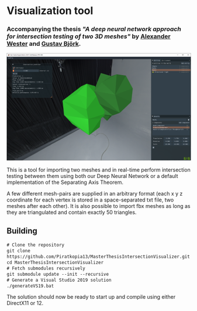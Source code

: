 

# Visualization tool
### Accompanying the thesis *"A deep neural network approach for intersection testing of two 3D meshes"*  by [Alexander Wester](https://pirat.dev) and [Gustav Björk](https://praccen.github.io/).

![Screenshot](visualization_program.png)

This is a tool for importing two meshes and in real-time perform intersection testing between them using both our Deep Neural Network or a default implementation of the Separating Axis Theorem.

A few different mesh-pairs are supplied in an arbitrary format (each x y z coordinate for each vertex is stored in a space-separated txt file, two meshes after each other). It is also possible to import fbx meshes as long as they are triangulated and contain exactly 50 triangles.

## Building

    # Clone the repository 
    git clone https://github.com/Piratkopia13/MasterThesisIntersectionVisualizer.git
    cd MasterThesisIntersectionVisualizer
    # Fetch submodules recursively
    git submodule update --init --recursive 
    # Generate a Visual Studio 2019 solution
    ./generateVS19.bat
The solution should now be ready to start up and compile using either DirectX11 or 12.


